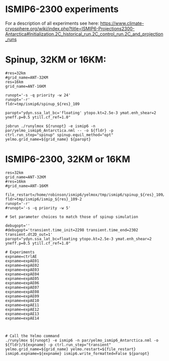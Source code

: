 # ISMIP6-2300 experiments

For a description of all experiments see here:
https://www.climate-cryosphere.org/wiki/index.php?title=ISMIP6-Projections2300-Antarctica#Initialization.2C_historical_run.2C_control_run.2C_and_projection_runs


# Spinup, 32KM or 16KM:
```
#res=32km
#grid_name=ANT-32KM
res=16km
grid_name=ANT-16KM

runopt='-s -q priority -w 24'
runopt='-r'
fldr=tmp/ismip6/spinup_${res}_109

paropt="ydyn.ssa_lat_bc='floating' ytopo.kt=2.5e-3 ymat.enh_shear=2 yneff.p=0.5 ytill.cf_ref=1.0"

jobrun ./runylmox ${runopt} -e ismip6 -n par/yelmo_ismip6_Antarctica.nml -- -o ${fldr} -p ctrl.run_step="spinup" spinup.equil_method="opt" yelmo.grid_name=${grid_name} ${paropt}
```

# ISMIP6-2300, 32KM or 16KM
```
res=32km
grid_name=ANT-32KM
#res=16km
#grid_name=ANT-16KM

file_restart=/home/robinson/ismip6/yelmox/tmp/ismip6/spinup_${res}_109/0/yelmo_restart.nc
fldr=tmp/ismip6/ismip_${res}_109-2
runopt='-r'
#runopt='-s -q priority -w 5'

# Set parameter choices to match those of spinup simulation

debugopt=''
#debugopt='transient.time_init=2298 transient.time_end=2302 transient.dt2D_out=1'
paropt="ydyn.ssa_lat_bc=floating ytopo.kt=2.5e-3 ymat.enh_shear=2 yneff.p=0.5 ytill.cf_ref=1.0"

# Experiments
expname=ctrlAE
expname=expAE01
expname=expAE02
expname=expAE03
expname=expAE04
expname=expAE05
expname=expAE06
expname=expAE07
expname=expAE08
expname=expAE09
expname=expAE10
expname=expAE11
expname=expAE12
expname=expAE13
expname=expAE14



# Call the Yelmo command
./runylmox ${runopt} -e ismip6 -n par/yelmo_ismip6_Antarctica.nml -o ${fldr}/${expname} -p ctrl.run_step="transient" yelmo.grid_name=${grid_name} yelmo.restart=${file_restart} ismip6.expname=${expname} ismip6.write_formatted=False ${paropt}
```

